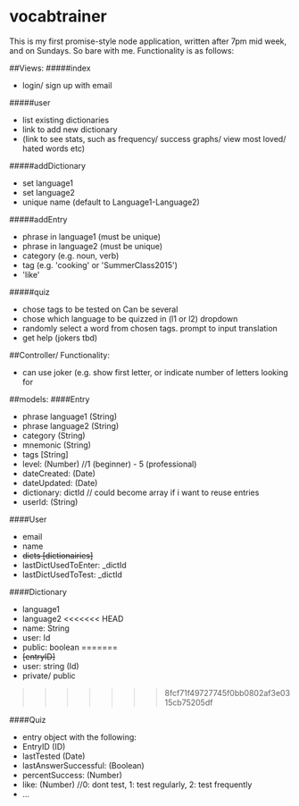 # vocabtrainer

This is my first promise-style node application, written after 7pm mid week, and on Sundays. So bare with me.
Functionality is as follows:

##Views:
#####index
- login/ sign up with email

#####user
- list existing dictionaries
- link to add new dictionary
- (link to see stats, such as frequency/ success graphs/ view most loved/ hated words etc)
 
#####addDictionary
- set language1
- set language2
- unique name (default to Language1-Language2)

#####addEntry
- phrase in language1 (must be unique)
- phrase in language2 (must be unique)
- category (e.g. noun, verb)
- tag (e.g. 'cooking' or 'SummerClass2015')
- 'like'

#####quiz
- chose tags to be tested on Can be several
- chose which language to be quizzed in (l1 or l2) dropdown
- randomly select a word from chosen tags. prompt to input translation
- get help (jokers tbd)
 
##Controller/ Functionality:
- can use joker (e.g. show first letter, or indicate number of letters looking for

##models:
####Entry
- phrase language1 (String)
- phrase language2 (String)
- category (String)
- mnemonic (String)
- tags [String]
- level: (Number) //1 (beginner) - 5 (professional)
- dateCreated: (Date)
- dateUpdated: (Date)
- dictionary: dictId // could become array if i want to reuse entries
- userId: (String)

####User
- email
- name
- ~~dicts [dictionairies]~~
- lastDictUsedToEnter: _dictId
- lastDictUsedToTest: _dictId
 
####Dictionary
- language1
- language2
<<<<<<< HEAD
- name: String
- user: Id
- public: boolean
=======
- ~~[entryID]~~
- user: string (Id)
- private/ public
>>>>>>> 8fcf71f49727745f0bb0802af3e0315cb75205df

####Quiz
- entry object with the following:
 - EntryID (ID)  
 - lastTested (Date)
 - lastAnswerSuccessful: (Boolean)
 - percentSuccess: (Number)
 - like: (Number) //0: dont test, 1: test regularly, 2: test frequently
 - ...
